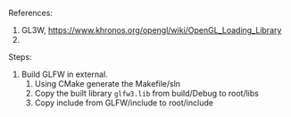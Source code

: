 References:  
 
1. GL3W, https://www.khronos.org/opengl/wiki/OpenGL_Loading_Library
2. 

Steps:  
1. Build GLFW in external.  
   1. Using CMake generate the Makefile/sln 
   2. Copy the built library `glfw3.lib` from build/Debug to root/libs
   3. Copy include from GLFW/include to root/include